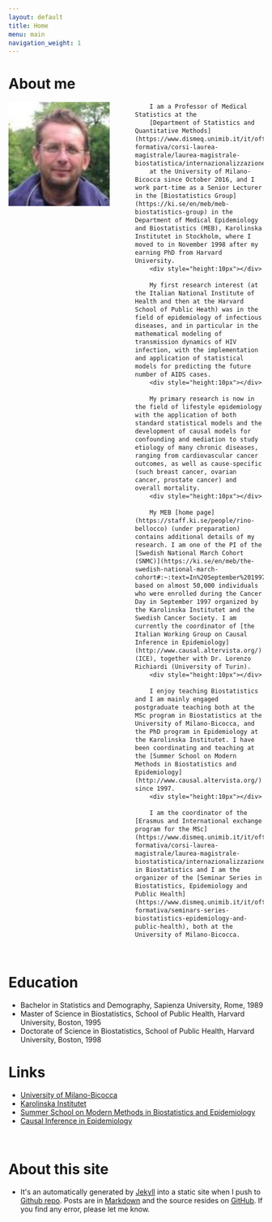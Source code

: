 ```yaml
---
layout: default
title: Home
menu: main
navigation_weight: 1
---
```


<div>
<h1>About me</h1>
	<div style="width:250px;height:240px;float:left;">
		<a href="/downloads/pic/rino-4.jpeg" class="left img"><img src="/downloads/pic/rino-4.jpeg" style="width:200px;"></a>
	</div>


		I am a Professor of Medical Statistics at the
		[Department of Statistics and Quantitative Methods](https://www.dismeq.unimib.it/it/offerta-formativa/corsi-laurea-magistrale/laurea-magistrale-biostatistica/internazionalizzazione)
		at the University of Milano-Bicocca since October 2016, and I work part-time as a Senior Lecturer in the [Biostatistics Group](https://ki.se/en/meb/meb-biostatistics-group) in the Department of Medical Epidemiology and Biostatistics (MEB), Karolinska Institutet in Stockholm, where I moved to in November 1998 after my earning PhD from Harvard University.
		<div style="height:10px"></div>

		My first research interest (at the Italian National Institute of Health and then at the Harvard School of Public Heath) was in the field of epidemiology of infectious diseases, and in particular in the mathematical modeling of transmission dynamics of HIV infection, with the implementation and application of statistical models for predicting the future number of AIDS cases.
		<div style="height:10px"></div>

		My primary research is now in the field of lifestyle epidemiology with the application of both standard statistical models and the development of causal models for confounding and mediation to study etiology of many chronic diseases, ranging from cardiovascular cancer outcomes, as well as cause-specific (such breast cancer, ovarian cancer, prostate cancer) and overall mortality.
		<div style="height:10px"></div>

		My MEB [home page](https://staff.ki.se/people/rino-bellocco) (under preparation) contains additional details of my research. I am one of the PI of the [Swedish National March Cohort (SNMC)](https://ki.se/en/meb/the-swedish-national-march-cohort#:~:text=In%20September%201997%2C%20the%20Swedish,National%20March%20Cohort%20(NMC).), based on almost 50,000 individuals who were enrolled during the Cancer Day in September 1997 organized by the Karolinska Institutet and the Swedish Cancer Society. I am currently the coordinator of [the Italian Working Group on Causal Inference in Epidemiology](http://www.causal.altervista.org/) (ICE), together with Dr. Lorenzo Richiardi (University of Turin).
		<div style="height:10px"></div>

		I enjoy teaching Biostatistics and I am mainly engaged postgraduate teaching both at the MSc program in Biostatistics at the University of Milano-Bicocca, and the PhD program in Epidemiology at the Karolinska Institutet. I have been coordinating and teaching at the [Summer School on Modern Methods in Biostatistics and Epidemiology](http://www.causal.altervista.org/) since 1997.
		<div style="height:10px"></div>

		I am the coordinator of the [Erasmus and International exchange program for the MSc](https://www.dismeq.unimib.it/it/offerta-formativa/corsi-laurea-magistrale/laurea-magistrale-biostatistica/internazionalizzazione) in Biostatistics and I am the organizer of the [Seminar Series in Biostatistics, Epidemiology and Public Health](https://www.dismeq.unimib.it/it/offerta-formativa/seminars-series-biostatistics-epidemiology-and-public-health), both at the University of Milano-Bicocca.


</div>

&nbsp;


<!---
Contact
==============
* [Department of Statistics and Quantitative Methods (DISMEQ)](https://www.dismeq.unimib.it/it)  
  University of Milano-Bicocca  
  **Address**: Via Bicocca degli Arcimboldi 8, U7, 20126 Milan, Italy  
  **Email**: <a href="mailto:rino.bellocco@unimib.it">rino.bellocco<span class="at">@</span>unimib.it</a>  

* [Department of Medical Epidemiology and Biostatistics (MEB)](https://ki.se/en/meb)   
  Karolinska Institutet  
  **Email**: <a href="mailto:rino.bellocco@ki.se">rino.bellocco<span class="at">@</span>ki.se</a>   
-->

Education
===============

* Bachelor in Statistics and Demography, Sapienza University, Rome, 1989
* Master of Science in Biostatistics, School of Public Health, Harvard University, Boston,  1995
* Doctorate of Science in Biostatistics, School of Public Health, Harvard University, Boston, 1998

Links
===============
* [University of Milano-Bicocca](https://www.unimib.it/)
* [Karolinska Institutet](https://ki.se/en/meb)  
* [Summer School on Modern Methods in Biostatistics and Epidemiology](http://www.biostatepi.org/)
* [Causal Inference in Epidemiology](http://www.causal.altervista.org/)

&nbsp;

About this site
===============
* It's an automatically generated by
  [Jekyll](https://github.com/jekyll/jekyll) into a static site when
  I push to
  [Github repo](https://github.com/rinobellocco). Posts
  are in [Markdown](http://daringfireball.net/projects/markdown/) and
  the source resides on
  [GitHub](https://github.com/rinobellocco). If
  you find any error, please let me know.
